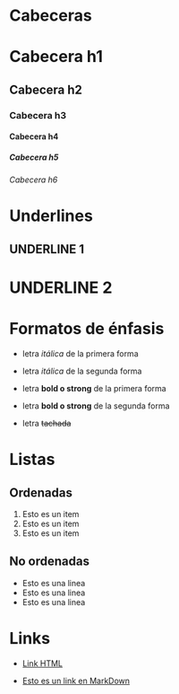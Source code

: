 # Cabeceras
# Cabecera h1
## Cabecera h2
### Cabecera h3
#### Cabecera h4
##### Cabecera h5
###### Cabecera h6


# Underlines 

UNDERLINE 1
------------
UNDERLINE 2
============

# Formatos de énfasis
- letra *itálica* de la primera forma
- letra _itálica_ de la segunda forma

- letra **bold o strong** de la primera forma
- letra __bold o strong__ de la segunda forma

- letra ~~tachada~~

# Listas
## Ordenadas
1. Esto es un item
2. Esto es un item
3. Esto es un item

## No ordenadas
- Esto es una linea
- Esto es una linea
- Esto es una linea

# Links
- <a href="https://www.google.com.py">Link HTML</a>

- [Esto es un link en MarkDown](https://www.google.com)